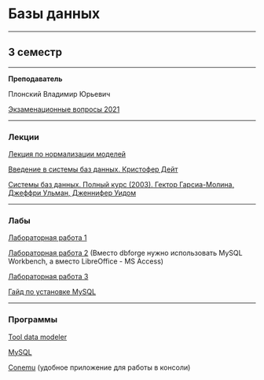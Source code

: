 # Базы данных
____________
## 3 семестр
___________
**Преподаватель**

Плонский Владимир Юрьевич

[Экзаменационные вопросы 2021](../Files/Databases/Экз_вопросы_по_%20дисц_БД_2021.pdf)
_________
### Лекции

[Лекция по нормализации моделей](../Files/Databases/НОРМАЛИЗАЦИЯ_2022.pdf)

[Введение в системы баз данных. Кристофер Дейт](../Files/Databases/Введение_в_системы_баз_данных.pdf)

[Системы баз данных. Полный курс (2003). Гектор Гарсиа-Молина, Джеффри Ульман, Дженнифер Уидом](../Files/Databases/Системы_баз_данных_полный_курс.pdf)
_________
### Лабы

[Лабораторная работа 1](../Files/Databases/Лаб_1%20TDM.doc)

[Лабораторная работа 2](../Files/Databases/Лабораторная_работа_MySQL.pdf) (Вместо dbforge нужно использовать MySQL Workbench, а вместо LibreOffice - MS Access)

[Лабораторная работа 3](../Files/Databases/Лаб_3%20SQL.docx) 

[Гайд по установке MySQL](../Files/Databases/GuideMySQL.md)
__________
### Программы

[Tool data modeler](https://disk.yandex.ru/d/sF1ltdDv0cJHHw)

[MySQL](https://dev.mysql.com/downloads/)

[Conemu](https://conemu.github.io/) (удобное приложение для работы в консоли)
